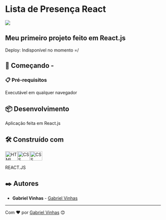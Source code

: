 # Lista de Presença React

<img src="https://i.imgur.com/pFMLYaN.gif">

## Meu primeiro projeto feito em React.js

Deploy: Indisponível no momento =/

## 🚀 Começando -

### 📋 Pré-requisitos

Executável em qualquer navegador

## 📦 Desenvolvimento

Aplicação feita em React.js

## 🛠️ Construído com

<img align="center" alt="HTML" height="30" width="40" src="https://cdn.worldvectorlogo.com/logos/html-1.svg"><img align="center" alt="CSS" height="30" width="40" src="https://cdn.worldvectorlogo.com/logos/css-3.svg"><img align="center" alt="CSS" height="30" width="40" src="https://cdn.worldvectorlogo.com/logos/javascript-1.svg">

REACT.JS 

## ✒️ Autores

- **Gabriel Vinhas** - [Gabriel Vinhas](https://www.linkedin.com/in/gabriel-vinhas-14282922a/)

---

Com ❤️ por [Gabriel Vinhas](https://github.com/GabrielVinhas) 😊
